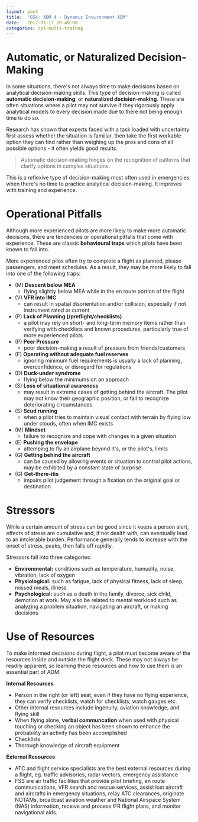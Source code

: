 ```yaml
---
layout: post
title:  "GS4: ADM 4 - Dynamic Environment ADM"
date:   2017-01-17 20:49:00
categories: cpl-multi-trainng
---
```


# Automatic, or Naturalized Decision-Making

In some situations, there's not always time to make decisions based on
analytical decision-making skills. This type of decision-making is
called **automatic decision-making**, or **naturalized decision-making**.
These are often situations where a pilot may not survive if they
rigorously apply analytical models to every decision made due to
there not being enough time to do so.

Research has shown that experts faced with a task loaded with uncertainty
first assess whether the situation is familiar, then take the first
workable option they can find rather than weighing up the pros and
cons of all possible options - it often yields good results.

 > Automatic decision-making hinges on the recognition of patterns that
 > clarify options in complex situations.

This is a reflexive type of decision-making most often used in
emergencies when there's no time to practice analytical decision-making.
It improves with training and experience.

# Operational Pitfalls

Although more experienced pilots are more likely to make more automatic
decisions, there are tendencies or operational pitfalls that come with
experience. These are classic **behavioural traps** which pilots have
been known to fall into.

More experienced pilos often try to complete a flight as planned, please
passengers, and meet schedules. As a result, they may be more likely
to fall into one of the following traps:

 * (M) **Descent below MEA**
   * flying slightly below MEA while in the en route portion of the flight
 * (V) **VFR into IMC**
   * can result in spatial disorientation and/or collision, especially if
     not instrument rated or current
 * (P) **Lack of Planning (/preflight/checklists)**
   * a pilot may rely on short- and long-term memory items rather than
     verifying with checklists and known procedures, particularly true
     of more experienced pilots
 * (P) **Peer Pressure**
   * poor decision-making a result of pressure from friends/customers
 * (F) **Operating without adequate fuel reserves**
   * ignoring minimum fuel requirements is usually a lack of planning,
     overconfidence, or disregard for regulations
 * (D) **Duck-under syndrome**
   * flying below the minimums on an approach
 * (S) **Loss of situational awareness**
   * may result in extreme cases of getting behind the aircraft. The
     pilot may not know their geographic position, or fail to
     recognize deteriorating circumstances
 * (S) **Scud running**
   * when a pilot tries to maintain visual contact with terrain by
     flying low under clouds, often when IMC exists
 * (M) **Mindset**
   * failure to recognize and cope with changes in a given situation
 * (E) **Pushing the envelope**
   * attemping to fly an airplane beyond it's, or the pilot's, limits
 * (G) **Getting behind the aircraft**
   * can be caused by allowing events or situation to control pilot
     actions, may be exhibited by a constant state of surprise
 * (G) **Get-there-itis**
   * impairs pilot judgement through a fixation on the original goal or
     destination

# Stressors

While a certain amount of stress can be good since it keeps a person alert,
effects of stress are cumulative and, if not dealth with, can eventually
lead to an intolerable burden. Performance generally tends to increase with
the onset of stress, peaks, then falls off rapidly.

Stressors fall into three categories:

 * **Environmental:** conditions such as temperature, humudity, noise,
   vibration, lack of oxygen
 * **Physiological:** such as fatigue, lack of physical fitness, lack of
   sleep, missed meals, illness
 * **Psychological:** such as a death in the family, divorce, sick child,
   demotion at work. May also be related to mental workload such as
   analyzing a problem situation, navigating an aircraft, or making decisions

# Use of Resources

To make informed decisions during flight, a pilot must become aware of the
resources inside and outside the flight deck. These may not always be
readily apparent, so learning these resources and how to use them is an
essential part of ADM.

**Internal Resources**

 * Person in the right (or left) seat; even if they have no flying
   experience, they can verify checklists, watch for checklists, watch
   gauges etc.
 * Other internal resources include ingenuity, aviation knowledge, and
   flying skill
 * When flying alone, **verbal communcation** when used with physical
   touching or checking an object has been shown to enhance the
   probability an activity has been accomplished
 * Checklists
 * Thorough knowledge of aircraft equipment

**External Resources**

 * ATC and flight service specialists are the best external resources
   during a flight, eg. traffic advisories, radar vectors, emergency
   assistance
 * FSS are air traffic facilities that provide pilot briefing, en route
   communications, VFR search and rescue services, assist lost aircraft
   and aircrafts in emergency situations, relay ATC clearances, originate
   NOTAMs, broadcast aviation weather and National Airspace System (NAS)
   information, receive and process IFR flight plans, and monitor
   navigational aids.
